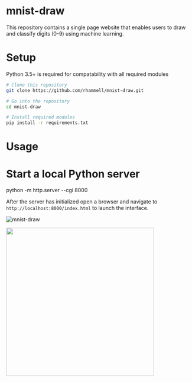 # mnist-draw
This repository contains a single page website that enables users to draw and classify digits (0-9) using machine learning. 

# Setup 
Python 3.5+ is required for compatability with all required modules

```bash
# Clone this repository
git clone https://github.com/rhammell/mnist-draw.git

# Go into the repository
cd mnist-draw

# Install required modules
pip install -r requirements.txt
```

# Usage
# Start a local Python server
python -m http.server --cgi 8000

After the server has initialized open a browser and navigate to 
`http://localhost:8000/index.html` to launch the interface.

![mnist-draw](http://imgur.com/LrSOTXm.gif)


<p>
<img src="http://i.imgur.com/WacLk6N.gif" width="400">
</p>



